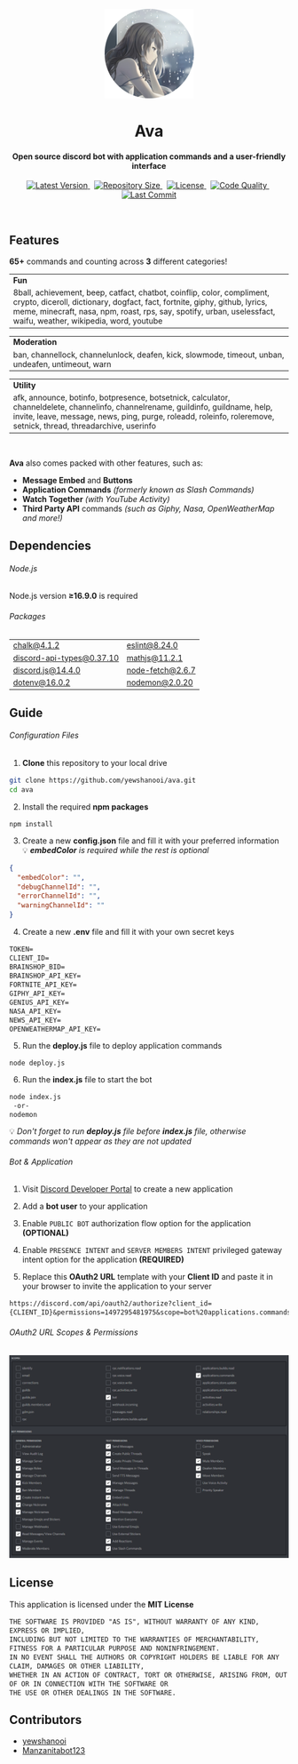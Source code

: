 <p align="center">
    <img src=".github/readme_icon.png" width="161" height="161"/>
    <h1 align="center">Ava</h1>
    <h4 align="center">Open source discord bot with application commands and a user-friendly interface</h4>
</p>

<p align="center">
    <a href="https://github.com/yewshanooi/ava/releases/">
        <img alt="Latest Version" src="https://img.shields.io/github/v/release/yewshanooi/ava?include_prereleases&style=flat-square">
    </a>
  &nbsp;
    <a href="https://github.com/yewshanooi/ava/">
        <img alt="Repository Size" src="https://img.shields.io/github/repo-size/yewshanooi/ava?style=flat-square">
    </a>
  &nbsp;
    <a href="https://github.com/yewshanooi/ava/blob/main/LICENSE">
        <img alt="License" src="https://img.shields.io/github/license/yewshanooi/ava?style=flat-square">
    </a>
  &nbsp;
    <a href="https://www.codefactor.io/repository/github/yewshanooi/ava/">
        <img alt="Code Quality" src="https://img.shields.io/codefactor/grade/github/yewshanooi/ava?style=flat-square">
    </a>
  &nbsp;
    <a href="https://github.com/yewshanooi/ava/commits/">
        <img alt="Last Commit" src="https://img.shields.io/github/last-commit/yewshanooi/ava?style=flat-square">
    </a>
</p>
<br/>

## Features
**65+** commands and counting across **3** different categories!
<table>
  <tr>
    <td><b>Fun</b></td>
  </tr>
  <tr>
    <td>8ball, achievement, beep, catfact, chatbot, coinflip, color, compliment, crypto, diceroll, dictionary, dogfact, fact, fortnite, giphy, github, lyrics, meme, minecraft, nasa, npm, roast, rps, say, spotify, urban, uselessfact, waifu, weather, wikipedia, word, youtube</td>
  </tr>
</table>

<table>
  <tr>
    <td><b>Moderation</b></td>
  </tr>
  <tr>
    <td>ban, channellock, channelunlock, deafen, kick, slowmode, timeout, unban, undeafen, untimeout, warn</td>
  </tr>
</table>

<table>
  <tr>
    <td><b>Utility</b></td>
  </tr>
  <tr>
    <td>afk, announce, botinfo, botpresence, botsetnick, calculator, channeldelete, channelinfo, channelrename, guildinfo, guildname, help, invite, leave, message, news, ping, purge, roleadd, roleinfo, roleremove, setnick, thread, threadarchive, userinfo</td>
  </tr>
</table>
<br/>

**Ava** also comes packed with other features, such as:
- **Message Embed** and **Buttons**
- **Application Commands** *(formerly known as Slash Commands)*
- **Watch Together** *(with YouTube Activity)*
- **Third Party API** commands *(such as Giphy, Nasa, OpenWeatherMap and more!)*

## Dependencies
###### Node.js
Node.js version **≥16.9.0** is required

###### Packages
<table>
  <tbody>
    <tr>
      <td><a href="https://www.npmjs.com/package/chalk">chalk@4.1.2</a></td>
      <td><a href="https://www.npmjs.com/package/eslint">eslint@8.24.0</a></td>
    </tr>
    <tr>
      <td><a href="https://www.npmjs.com/package/discord-api-types">discord-api-types@0.37.10</a></td>
      <td><a href="https://www.npmjs.com/package/mathjs">mathjs@11.2.1</a></td>
    </tr>
    <tr>
      <td><a href="https://www.npmjs.com/package/discord.js">discord.js@14.4.0</a></td>
      <td><a href="https://www.npmjs.com/package/node-fetch">node-fetch@2.6.7</a></td>
    </tr>
    <tr>
      <td><a href="https://www.npmjs.com/package/dotenv">dotenv@16.0.2</a></td>
      <td><a href="https://www.npmjs.com/package/nodemon">nodemon@2.0.20</a></td>
    </tr>
  </tbody>
</table>

## Guide
###### Configuration Files
1. **Clone** this repository to your local drive
```sh
git clone https://github.com/yewshanooi/ava.git
cd ava
```
2. Install the required **npm packages**
```
npm install
```
3. Create a new **config.json** file and fill it with your preferred information<br/>
💡 ***embedColor** is required while the rest is optional*
```json
{
  "embedColor": "",
  "debugChannelId": "",
  "errorChannelId": "",
  "warningChannelId": ""
}
```
4. Create a new **.env** file and fill it with your own secret keys
```
TOKEN=
CLIENT_ID=
BRAINSHOP_BID=
BRAINSHOP_API_KEY=
FORTNITE_API_KEY=
GIPHY_API_KEY=
GENIUS_API_KEY=
NASA_API_KEY=
NEWS_API_KEY=
OPENWEATHERMAP_API_KEY=
```
5. Run the **deploy.js** file to deploy application commands
```
node deploy.js
```
6. Run the **index.js** file to start the bot
```
node index.js
 -or-
nodemon
```
💡 *Don't forget to run **deploy.js** file before **index.js** file, otherwise commands won't appear as they are not updated*

###### Bot & Application
1. Visit [Discord Developer Portal](https://discord.com/developers/applications) to create a new application

2. Add a **bot user** to your application

3. Enable `PUBLIC BOT` authorization flow option for the application **(OPTIONAL)**

4. Enable `PRESENCE INTENT` and `SERVER MEMBERS INTENT` privileged gateway intent option for the application **(REQUIRED)**

5. Replace this **OAuth2 URL** template with your **Client ID** and paste it in your browser to invite the application to your server
```url
https://discord.com/api/oauth2/authorize?client_id={CLIENT_ID}&permissions=1497295481975&scope=bot%20applications.commands
```

###### OAuth2 URL Scopes & Permissions
<p align="left">
    <img src=".github/generate_oauth2_url.png"/>
</p>

## License
This application is licensed under the **MIT License**
```
THE SOFTWARE IS PROVIDED "AS IS", WITHOUT WARRANTY OF ANY KIND, EXPRESS OR IMPLIED, 
INCLUDING BUT NOT LIMITED TO THE WARRANTIES OF MERCHANTABILITY, FITNESS FOR A PARTICULAR PURPOSE AND NONINFRINGEMENT. 
IN NO EVENT SHALL THE AUTHORS OR COPYRIGHT HOLDERS BE LIABLE FOR ANY CLAIM, DAMAGES OR OTHER LIABILITY, 
WHETHER IN AN ACTION OF CONTRACT, TORT OR OTHERWISE, ARISING FROM, OUT OF OR IN CONNECTION WITH THE SOFTWARE OR 
THE USE OR OTHER DEALINGS IN THE SOFTWARE.
```

## Contributors
- [yewshanooi](https://github.com/yewshanooi)
- [Manzanitabot123](https://github.com/Manzanitabot123)
